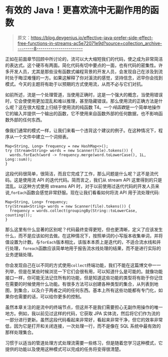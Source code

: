 # 有效的 Java！更喜欢流中无副作用的函数

> 原文：<https://blog.devgenius.io/effective-java-prefer-side-effect-free-functions-in-streams-ac5e72071e9d?source=collection_archive---------8----------------------->

正如在前面章节回顾中所讨论的，流可以大大缩短我们的代码，使之成为非常简洁的表达式。这个硬币有两面。简化代码有切中要点的一面，也有代码的密集性。许多开发人员，尤其是那些没有函数式编程背景的开发人员，会发现自己在涉及到流时处于晦涩难懂的一方。如果这解释了你对溪流的感觉，坚持信念，迟早你会找到模式。今天的主题将有助于以预期的方式使用流，从而不必与它们对抗。

如前所述，流是一个处理管道，当使用正确时，这是一个强大的概念，当使用错误时，它会使使用更加混乱和难以推理，甚至隐藏错误。那么使用流的正确方法是什么呢？这在很大程度上归结于使用流的纯函数 T4。一个*纯函数*是一个简单地操作它的输入并提供一个输出的函数，它不使用来自函数外部的任何数据，也不影响函数外部的任何东西。

像我们通常的模式一样，让我们来看一个违背这个建议的例子。在这种情况下，程序从一个文件中建立一个词频表。

```
Map<String, Long> frequency = new HashMap<>();
try (Stream<String> words = new Scanner(file).tokens()) {
  words.forEach(word -> frequency.merge(word.toLowerCase(), 1L, Long::sum));
}
```

这段代码很简单，很简洁，而且它完成了工作，那么问题是什么呢？这不是流代码。这是使用流 API 的迭代代码。简而言之，我们从 stream API 这里得到的只是混乱。以这种方式使用 streams API 时，对于以前使用过迭代代码的开发人员来说,`forEach`函数会感觉非常舒服。现在让我们看看如何将流 API 用于流处理代码:

```
Map<String, Long> frequency;
try(Stream<String> words = new Scanner(file).tokens()) {
  frequency = words.collect(groupingBy(String::toLowerCase, counting());
}
```

那么这里有什么显著的区别呢？代码最终变得更短，但也更清晰，定义了应该发生什么，而不是应该如何去做。在这种情况下，按照单词的小写版本收集单词，并将值设置为计数。与`forEach`版本相比，该版本本质上是迭代的，不适合流水线和并行处理，`foreach`函数应该简单地用于报告流水线处理的结果，而不是进行实际的业务逻辑处理。

你会发现自己在以不同的方式使用`collect`终端功能，我们不能在这篇博文中一一列举，但是在某些时候浏览一下它们会很有用，可以知道什么是可能的。就像功能接口一样，你可能无法记住所有的功能，但是知道这些功能的类型将有助于你记住在需要的时候使用什么功能。有很多方法可以创建各种类型的集合，从列表到地图，到集合，以及介于两者之间的任何东西。基本上所有这些功能都有专门化，如果你也需要的话，可以给你更多的控制。

虽然本章关注的是流中的终端节点，但这并不是我们需要担心无副作用操作的唯一地方。例如，我以前见过这样的代码，它获取 JPA 实体流，然后将它们作为流的一部分进行更新。虽然这段代码看起来非常好，看起来非常干净，但它的效率非常低，因为它是打开和关闭连接，一次处理一行，而不是像在 SQL 系统中最有效的那样处理集合。

习惯于以适当的管道处理方式处理流需要一些练习，但是随着您学习这种模式，它提供的功能以及使用这种模式可以完成的任务将变得很清楚。